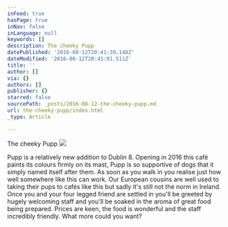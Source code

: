 ```yaml
---
inFeed: true
hasPage: true
inNav: false
inLanguage: null
keywords: []
description: The cheeky Pupp
datePublished: '2016-08-12T20:41:39.148Z'
dateModified: '2016-08-12T20:41:01.511Z'
title: ''
author: []
via: {}
authors: []
publisher: {}
starred: false
sourcePath: _posts/2016-08-12-the-cheeky-pupp.md
url: the-cheeky-pupp/index.html
_type: Article

---
```

The cheeky Pupp
![](https://the-grid-user-content.s3-us-west-2.amazonaws.com/c63698dd-1c85-4034-8634-32fbed452a4f.jpg)

Pupp is a relatively new addition to Dublin 8\. Opening in 2016 this café paints its colours firmly on its mast, Pupp is so supportive of dogs that it simply named itself after them. As soon as you walk in you realise just how well somewhere like this can work. Our European cousins are well used to taking their pups to cafés like this but sadly it's still not the norm in Ireland. Once you and your four legged friend are settled in you'll be greeted by hugely welcoming staff and you'll be soaked in the aroma of great food being prepared. Prices are keen, the food is wonderful and the staff incredibly friendly. What more could you want?